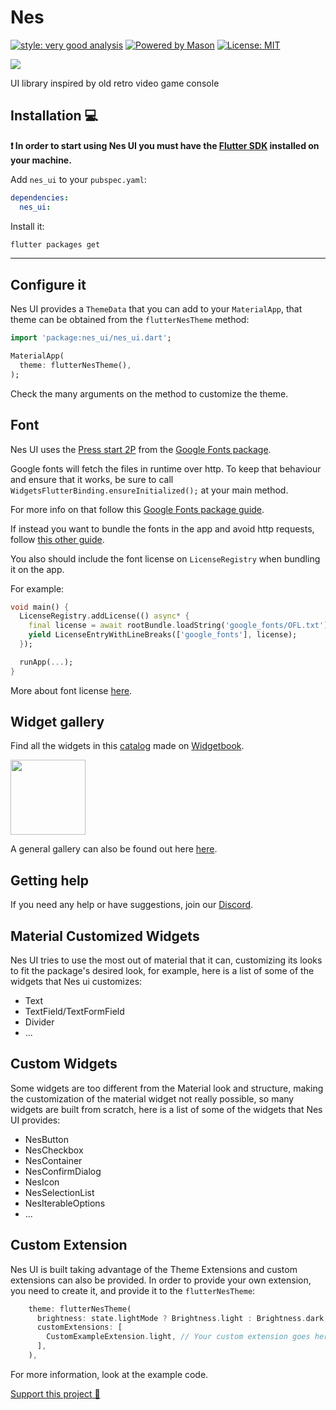 # Nes

[![style: very good analysis][very_good_analysis_badge]][very_good_analysis_link]
[![Powered by Mason](https://img.shields.io/endpoint?url=https%3A%2F%2Ftinyurl.com%2Fmason-badge)](https://github.com/felangel/mason)
[![License: MIT][license_badge]][license_link]

![](banner.png)

UI library inspired by old retro video game console


## Installation 💻

**❗ In order to start using Nes UI you must have the [Flutter SDK][flutter_install_link] installed on your machine.**

Add `nes_ui` to your `pubspec.yaml`:

```yaml
dependencies:
  nes_ui:
```

Install it:

```sh
flutter packages get
```

---

## Configure it

Nes UI provides a `ThemeData` that you can add to your `MaterialApp`, that theme can be obtained
from the `flutterNesTheme` method:

```dart
import 'package:nes_ui/nes_ui.dart';

MaterialApp(
  theme: flutterNesTheme(),
);
````

Check the many arguments on the method to customize the theme.

## Font

Nes UI uses the [Press start 2P](https://fonts.google.com/specimen/Press+Start+2P)
from the [Google Fonts package](https://pub.dev/packages/google_fonts).

Google fonts will fetch the files in runtime over http. To keep that behaviour and ensure that it works,
be sure to call `WidgetsFlutterBinding.ensureInitialized();` at your main method.

For more info on that follow this [Google Fonts package guide](https://pub.dev/packages/google_fonts#http-fetching).

If instead you want to bundle the fonts in the app and avoid http requests,
follow [this other guide](https://pub.dev/packages/google_fonts#font-bundling-in-assets).


You also should include the font license on `LicenseRegistry` when bundling it on the app.

For example:

```dart
void main() {
  LicenseRegistry.addLicense(() async* {
    final license = await rootBundle.loadString('google_fonts/OFL.txt');
    yield LicenseEntryWithLineBreaks(['google_fonts'], license);
  });

  runApp(...);
}
```

More about font license [here](https://pub.dev/packages/google_fonts#licensing-fonts).

## Widget gallery

Find all the widgets in this [catalog](https://nes-ui.pages.dev/) made on [Widgetbook](https://www.widgetbook.io/).

<img
  src="https://cdn.prod.website-files.com/6138dd0f55521485782d7fca/6152cf43362df0a3b90b276d_Widgetbook%20Logo.svg"
  width="120"
/>

A general gallery can also be found out here [here](https://erickzanardo.github.io/nes_ui/#/).

## Getting help

If you need any help or have suggestions, join our [Discord](https://discord.gg/7GHtgtDMtJ).

## Material Customized Widgets

Nes UI tries to use the most out of material that it can, customizing its looks to fit
the package's desired look, for example, here is a list of some of the widgets that Nes ui customizes:

 - Text
 - TextField/TextFormField
 - Divider
 - ...

## Custom Widgets

Some widgets are too different from the Material look and structure, making the customization of the material widget not really possible, so many widgets are built from scratch, here is a list of some of the widgets that Nes UI
provides:

 - NesButton
 - NesCheckbox
 - NesContainer
 - NesConfirmDialog
 - NesIcon
 - NesSelectionList
 - NesIterableOptions
 - ...

## Custom Extension

Nes UI is built taking advantage of the Theme Extensions and custom extensions can also be provided.
In order to provide your own extension, you need to create it, and provide it to the `flutterNesTheme`:

```dart
    theme: flutterNesTheme(
      brightness: state.lightMode ? Brightness.light : Brightness.dark,
      customExtensions: [
        CustomExampleExtension.light, // Your custom extension goes here.
      ],
    ),

```

For more information, look at the example code.

[Support this project 💙](https://cherrybit.studio/about-supporting/)

[flutter_install_link]: https://docs.flutter.dev/get-started/install
[github_actions_link]: https://docs.github.com/en/actions/learn-github-actions
[license_badge]: https://img.shields.io/badge/license-MIT-blue.svg
[license_link]: https://opensource.org/licenses/MIT
[logo_black]: https://raw.githubusercontent.com/VGVentures/very_good_brand/main/styles/README/vgv_logo_black.png#gh-light-mode-only
[logo_white]: https://raw.githubusercontent.com/VGVentures/very_good_brand/main/styles/README/vgv_logo_white.png#gh-dark-mode-only
[mason_link]: https://github.com/felangel/mason
[very_good_analysis_badge]: https://img.shields.io/badge/style-very_good_analysis-B22C89.svg
[very_good_analysis_link]: https://pub.dev/packages/very_good_analysis
[very_good_cli_link]: https://pub.dev/packages/very_good_cli
[very_good_coverage_link]: https://github.com/marketplace/actions/very-good-coverage
[very_good_ventures_link]: https://verygood.ventures
[very_good_ventures_link_light]: https://verygood.ventures#gh-light-mode-only
[very_good_ventures_link_dark]: https://verygood.ventures#gh-dark-mode-only
[very_good_workflows_link]: https://github.com/VeryGoodOpenSource/very_good_workflows<D-b>
